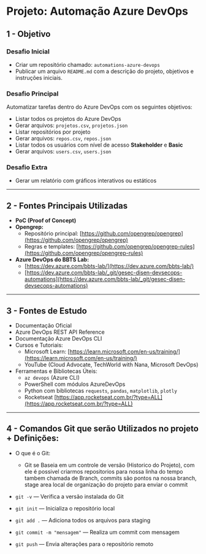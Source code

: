 # Projeto: Automação Azure DevOps

## 1 - Objetivo

### Desafio Inicial
- Criar um repositório chamado: `automations-azure-devops`
- Publicar um arquivo `README.md` com a descrição do projeto, objetivos e instruções iniciais.

### Desafio Principal
Automatizar tarefas dentro do Azure DevOps com os seguintes objetivos:

- Listar todos os projetos do Azure DevOps
- Gerar arquivos: `projetos.csv`, `projetos.json`
- Listar repositórios por projeto
- Gerar arquivos: `repos.csv`, `repos.json`
- Listar todos os usuários com nível de acesso **Stakeholder** e **Basic**
- Gerar arquivos: `users.csv`, `users.json`

### Desafio Extra
- Gerar um relatório com gráficos interativos ou estáticos

---

## 2 - Fontes Principais Utilizadas

- **PoC (Proof of Concept)**
- **Opengrep:**
  - Repositório principal: [https://github.com/opengrep/opengrep](https://github.com/opengrep/opengrep)
  - Regras e templates: [https://github.com/opengrep/opengrep-rules](https://github.com/opengrep/opengrep-rules)
- **Azure DevOps do BBTS Lab:**
  - [https://dev.azure.com/bbts-lab/](https://dev.azure.com/bbts-lab/)
  - [https://dev.azure.com/bbts-lab/_git/gesec-disen-devsecops-automations](https://dev.azure.com/bbts-lab/_git/gesec-disen-devsecops-automations)

---

## 3 - Fontes de Estudo

- Documentação Oficial
- Azure DevOps REST API Reference
- Documentação Azure DevOps CLI
- Cursos e Tutoriais:
  - Microsoft Learn: [https://learn.microsoft.com/en-us/training/](https://learn.microsoft.com/en-us/training/)
  - YouTube (Cloud Advocate, TechWorld with Nana, Microsoft DevOps)
- Ferramentas e Bibliotecas Úteis:
  - `az devops` (Azure CLI)
  - PowerShell com módulos AzureDevOps
  - Python com bibliotecas `requests`, `pandas`, `matplotlib`, `plotly`
  - Rocketseat [https://app.rocketseat.com.br/?type=ALL](https://app.rocketseat.com.br/?type=ALL)

---

## 4 - Comandos Git que serão Utilizados no projeto + Definições:

 - O que é o Git:
    - Git se Baseia em um controle de versão (Historico do Projeto), com ele é possivel criarmos repositorios para nossa linha do tempo tambem chamada de Branch, commits são pontos na nossa branch, stage area local de organização do projeto para enviar o commit

- `git -v` — Verifica a versão instalada do Git  
- `git init` — Inicializa o repositório local  
- `git add .` — Adiciona todos os arquivos para staging  
- `git commit -m "mensagem"` — Realiza um commit com mensagem
- `git push` — Envia alterações para o repositório remoto
